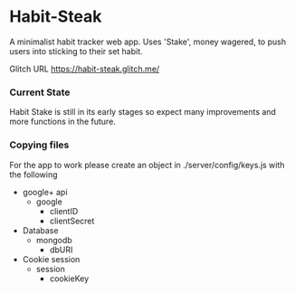 # Habit-Steak
A minimalist habit tracker web app. Uses 'Stake', money wagered, to push users into sticking to their set habit.

Glitch URL https://habit-steak.glitch.me/

### Current State
Habit Stake is still in its early stages so expect many improvements and more functions in the future.

### Copying files
For the app to work please create an object in ./server/config/keys.js with the following
* google+ api
  * google
    * clientID
    * clientSecret
* Database
  * mongodb
    * dbURI
* Cookie session
  * session
    * cookieKey
